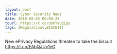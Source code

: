 ```yaml
---
layout: post
title: Cyber Security News
date: 2018-08-05 00:00:23
tourl: https://t.co/U9KYaU2Lgx
tags: [Regulations,BISCUIT]
---
```

New ePrivacy Regulations threaten to take the biscuit https://t.co/EAbQJUv1eG